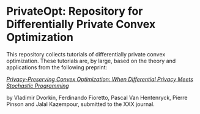 # PrivateOpt: Repository for Differentially Private Convex Optimization

This repository collects tutorials of differentially private convex optimization. These tutorials are, by large, based on the theory and applications from the following preprint:

[*Privacy-Preserving Convex Optimization: When Differential Privacy Meets Stochastic Programming*]()

by Vladimir Dvorkin, Ferdinando Fioretto, Pascal Van Hentenryck, Pierre Pinson and Jalal Kazempour, submitted to the XXX journal. 

